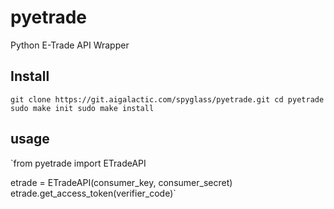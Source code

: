 # pyetrade

Python E-Trade API Wrapper

## Install
`git clone https://git.aigalactic.com/spyglass/pyetrade.git
cd pyetrade
sudo make init
sudo make install`

## usage
`from pyetrade import ETradeAPI

etrade = ETradeAPI(consumer_key, consumer_secret)
etrade.get_access_token(verifier_code)`
